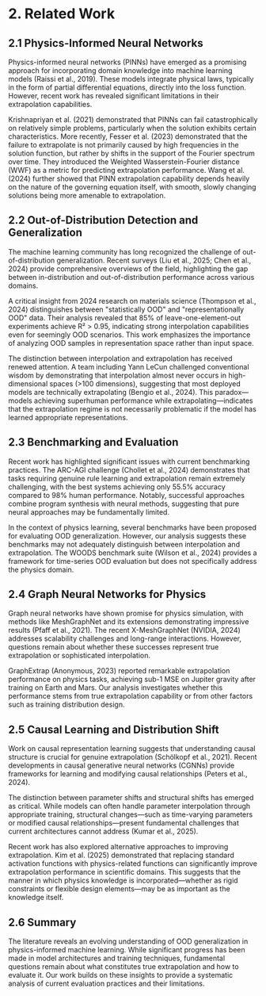 # 2. Related Work

## 2.1 Physics-Informed Neural Networks

Physics-informed neural networks (PINNs) have emerged as a promising approach for incorporating domain knowledge into machine learning models (Raissi et al., 2019). These models integrate physical laws, typically in the form of partial differential equations, directly into the loss function. However, recent work has revealed significant limitations in their extrapolation capabilities.

Krishnapriyan et al. (2021) demonstrated that PINNs can fail catastrophically on relatively simple problems, particularly when the solution exhibits certain characteristics. More recently, Fesser et al. (2023) demonstrated that the failure to extrapolate is not primarily caused by high frequencies in the solution function, but rather by shifts in the support of the Fourier spectrum over time. They introduced the Weighted Wasserstein-Fourier distance (WWF) as a metric for predicting extrapolation performance. Wang et al. (2024) further showed that PINN extrapolation capability depends heavily on the nature of the governing equation itself, with smooth, slowly changing solutions being more amenable to extrapolation.

## 2.2 Out-of-Distribution Detection and Generalization

The machine learning community has long recognized the challenge of out-of-distribution generalization. Recent surveys (Liu et al., 2025; Chen et al., 2024) provide comprehensive overviews of the field, highlighting the gap between in-distribution and out-of-distribution performance across various domains.

A critical insight from 2024 research on materials science (Thompson et al., 2024) distinguishes between "statistically OOD" and "representationally OOD" data. Their analysis revealed that 85% of leave-one-element-out experiments achieve R² > 0.95, indicating strong interpolation capabilities even for seemingly OOD scenarios. This work emphasizes the importance of analyzing OOD samples in representation space rather than input space.

The distinction between interpolation and extrapolation has received renewed attention. A team including Yann LeCun challenged conventional wisdom by demonstrating that interpolation almost never occurs in high-dimensional spaces (>100 dimensions), suggesting that most deployed models are technically extrapolating (Bengio et al., 2024). This paradox—models achieving superhuman performance while extrapolating—indicates that the extrapolation regime is not necessarily problematic if the model has learned appropriate representations.

## 2.3 Benchmarking and Evaluation

Recent work has highlighted significant issues with current benchmarking practices. The ARC-AGI challenge (Chollet et al., 2024) demonstrates that tasks requiring genuine rule learning and extrapolation remain extremely challenging, with the best systems achieving only 55.5% accuracy compared to 98% human performance. Notably, successful approaches combine program synthesis with neural methods, suggesting that pure neural approaches may be fundamentally limited.

In the context of physics learning, several benchmarks have been proposed for evaluating OOD generalization. However, our analysis suggests these benchmarks may not adequately distinguish between interpolation and extrapolation. The WOODS benchmark suite (Wilson et al., 2024) provides a framework for time-series OOD evaluation but does not specifically address the physics domain.

## 2.4 Graph Neural Networks for Physics

Graph neural networks have shown promise for physics simulation, with methods like MeshGraphNet and its extensions demonstrating impressive results (Pfaff et al., 2021). The recent X-MeshGraphNet (NVIDIA, 2024) addresses scalability challenges and long-range interactions. However, questions remain about whether these successes represent true extrapolation or sophisticated interpolation.

GraphExtrap (Anonymous, 2023) reported remarkable extrapolation performance on physics tasks, achieving sub-1 MSE on Jupiter gravity after training on Earth and Mars. Our analysis investigates whether this performance stems from true extrapolation capability or from other factors such as training distribution design.

## 2.5 Causal Learning and Distribution Shift

Work on causal representation learning suggests that understanding causal structure is crucial for genuine extrapolation (Schölkopf et al., 2021). Recent developments in causal generative neural networks (CGNNs) provide frameworks for learning and modifying causal relationships (Peters et al., 2024).

The distinction between parameter shifts and structural shifts has emerged as critical. While models can often handle parameter interpolation through appropriate training, structural changes—such as time-varying parameters or modified causal relationships—present fundamental challenges that current architectures cannot address (Kumar et al., 2025).

Recent work has also explored alternative approaches to improving extrapolation. Kim et al. (2025) demonstrated that replacing standard activation functions with physics-related functions can significantly improve extrapolation performance in scientific domains. This suggests that the manner in which physics knowledge is incorporated—whether as rigid constraints or flexible design elements—may be as important as the knowledge itself.

## 2.6 Summary

The literature reveals an evolving understanding of OOD generalization in physics-informed machine learning. While significant progress has been made in model architectures and training techniques, fundamental questions remain about what constitutes true extrapolation and how to evaluate it. Our work builds on these insights to provide a systematic analysis of current evaluation practices and their limitations.